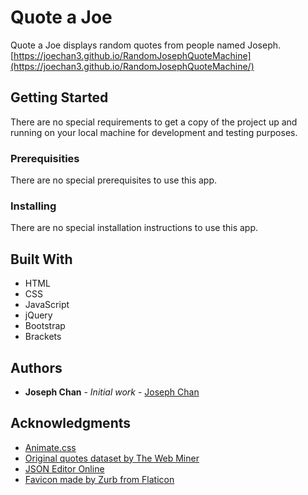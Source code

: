 # Quote a Joe

Quote a Joe displays random quotes from people named Joseph.
[https://joechan3.github.io/RandomJosephQuoteMachine](https://joechan3.github.io/RandomJosephQuoteMachine/)

## Getting Started

There are no special requirements to get a copy of the project up and running on your local machine for development and testing purposes.

### Prerequisities

There are no special prerequisites to use this app.

### Installing

There are no special installation instructions to use this app.

## Built With

* HTML
* CSS
* JavaScript
* jQuery
* Bootstrap
* Brackets

## Authors

* **Joseph Chan** - *Initial work* - [Joseph Chan](https://github.com/joechan3)

## Acknowledgments

* [Animate.css](https://daneden.github.io/animate.css/)
* [Original quotes dataset by The Web Miner](http://thewebminer.com/download)
* [JSON Editor Online](http://www.jsoneditoronline.org/)
* [Favicon made by Zurb from Flaticon](http://www.flaticon.com/authors/zurb)

